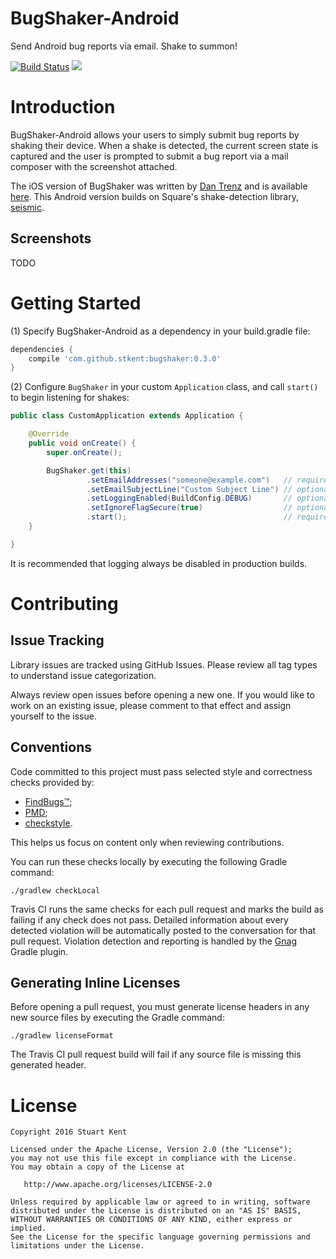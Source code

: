 # BugShaker-Android

Send Android bug reports via email. Shake to summon!

[![Build Status](https://travis-ci.org/stkent/bugshaker-android.svg?branch=master)](https://travis-ci.org/stkent/bugshaker-android) <a href="http://www.detroitlabs.com/"><img src="https://img.shields.io/badge/Sponsor-Detroit%20Labs-lightgrey.svg" /></a>

# Introduction

BugShaker-Android allows your users to simply submit bug reports by shaking their device.
When a shake is detected, the current screen state is captured and the user is
prompted to submit a bug report via a mail composer with the screenshot attached.

The iOS version of BugShaker was written by [Dan Trenz](https://github.com/dtrenz) and is available [here](https://github.com/detroit-labs/BugShaker). This Android version builds on Square's shake-detection library, [seismic](https://github.com/square/seismic).

## Screenshots

TODO

# Getting Started

(1) Specify BugShaker-Android as a dependency in your build.gradle file:

```groovy
dependencies {
    compile 'com.github.stkent:bugshaker:0.3.0'
}
```

(2) Configure `BugShaker` in your custom `Application` class, and call `start()` to begin listening for shakes:

```java
public class CustomApplication extends Application {

    @Override
    public void onCreate() {
        super.onCreate();

        BugShaker.get(this)
                 .setEmailAddresses("someone@example.com")   // required
                 .setEmailSubjectLine("Custom Subject Line") // optional
                 .setLoggingEnabled(BuildConfig.DEBUG)       // optional
                 .setIgnoreFlagSecure(true)                  // optional
                 .start();                                   // required
    }

}
```

It is recommended that logging always be disabled in production builds.

# Contributing

## Issue Tracking

Library issues are tracked using GitHub Issues. Please review all tag types to understand issue categorization.

Always review open issues before opening a new one. If you would like to work on an existing issue, please comment to that effect and assign yourself to the issue.

## Conventions

Code committed to this project must pass selected style and correctness checks provided by:

- [FindBugs™](http://findbugs.sourceforge.net/);
- [PMD](https://pmd.github.io/);
- [checkstyle](http://checkstyle.sourceforge.net/).

This helps us focus on content only when reviewing contributions.

You can run these checks locally by executing the following Gradle command:

```shell
./gradlew checkLocal
```

Travis CI runs the same checks for each pull request and marks the build as failing if any check does not pass. Detailed information about every detected violation will be automatically posted to the conversation for that pull request. Violation detection and reporting is handled by the [Gnag](https://github.com/btkelly/gnag) Gradle plugin.

## Generating Inline Licenses

Before opening a pull request, you must generate license headers in any new source files by executing the Gradle command:

    ./gradlew licenseFormat

The Travis CI pull request build will fail if any source file is missing this generated header.

# License

    Copyright 2016 Stuart Kent
    
    Licensed under the Apache License, Version 2.0 (the "License");
    you may not use this file except in compliance with the License.
    You may obtain a copy of the License at
    
       http://www.apache.org/licenses/LICENSE-2.0
    
    Unless required by applicable law or agreed to in writing, software
    distributed under the License is distributed on an "AS IS" BASIS,
    WITHOUT WARRANTIES OR CONDITIONS OF ANY KIND, either express or implied.
    See the License for the specific language governing permissions and
    limitations under the License.
